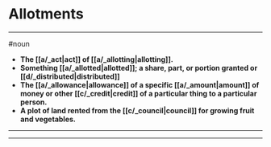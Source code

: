 # Allotments
---
#noun
- **The [[a/_act|act]] of [[a/_allotting|allotting]].**
- **Something [[a/_allotted|allotted]]; a share, part, or portion granted or [[d/_distributed|distributed]]**
- **The [[a/_allowance|allowance]] of a specific [[a/_amount|amount]] of money or other [[c/_credit|credit]] of a particular thing to a particular person.**
- **A plot of land rented from the [[c/_council|council]] for growing fruit and vegetables.**
---
---
